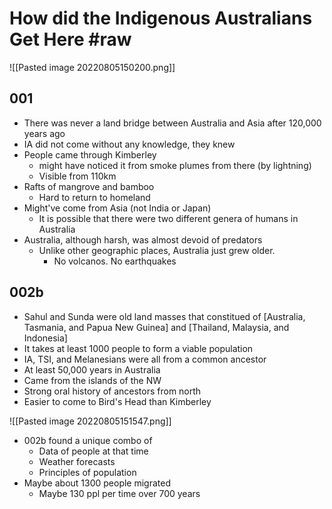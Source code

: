 # How did the Indigenous Australians Get Here #raw
![[Pasted image 20220805150200.png]]

## 001
- There was never a land bridge between Australia and Asia after 120,000 years ago
- IA did not come without any knowledge, they knew
- People came through Kimberley
	- might have noticed it from smoke plumes from there (by lightning)
	- Visible from 110km
- Rafts of mangrove and bamboo
	- Hard to return to homeland
- Might've come from Asia (not India or Japan)
	- It is possible that there were two different genera of humans in Australia
- Australia, although harsh, was almost devoid of predators
	- Unlike other geographic places, Australia just grew older. 
		- No volcanos. No earthquakes
## 002b
- Sahul and Sunda were old land masses that constitued of [Australia, Tasmania, and Papua New Guinea] and [Thailand, Malaysia, and Indonesia]
- It takes at least 1000 people to form a viable population
- IA, TSI, and Melanesians were all from a common ancestor
- At least 50,000 years in Australia
- Came from the islands of the NW
- Strong oral history of ancestors from north
- Easier to come to Bird's Head than Kimberley

![[Pasted image 20220805151547.png]]
- 002b found a unique combo of 
	- Data of people at that time
	- Weather forecasts
	- Principles of population
- Maybe about 1300 people migrated
	- Maybe 130 ppl per time over 700 years